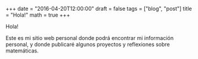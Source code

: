 +++
date = "2016-04-20T12:00:00"
draft = false
tags = ["blog", "post"]
title = "Hola!"
math = true
+++

Hola!

Este es mi sitio web personal donde podrá encontrar mi información personal, y donde publicaré algunos proyectos y reflexiones sobre matemáticas.
